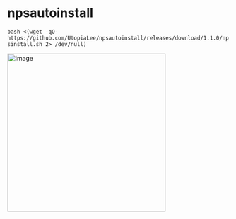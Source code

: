 # npsautoinstall

```bash <(wget -qO- https://github.com/UtopiaLee/npsautoinstall/releases/download/1.1.0/npsinstall.sh 2> /dev/null)```


<img width="358" alt="image" src="https://github.com/UtopiaLee/npsautoinstall/assets/59011698/62a2b375-72a6-4c99-8e68-43c98cfe7e36">

